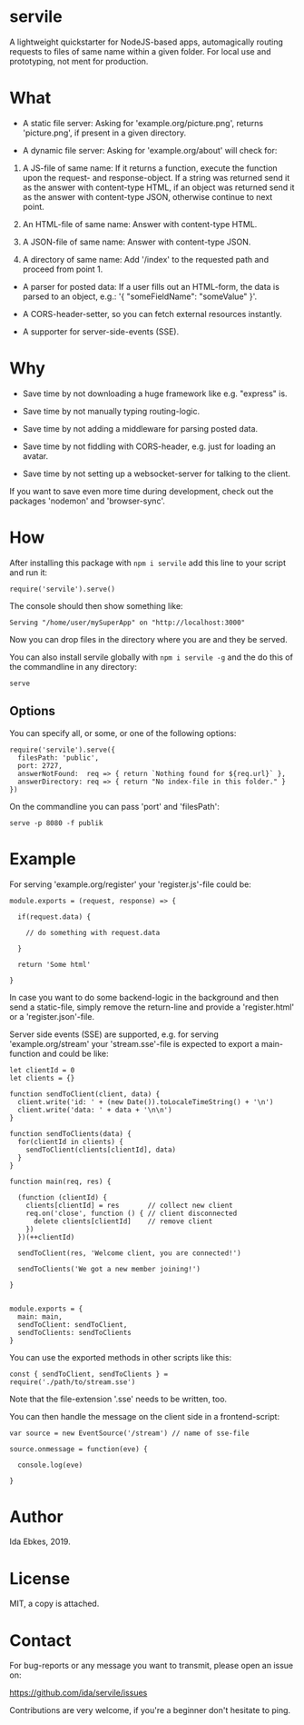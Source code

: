 servile
=======


A lightweight quickstarter for NodeJS-based apps, automagically routing
requests to files of same name within a given folder. For local use and
prototyping, not ment for production.


What
====

- A static file server: Asking for 'example.org/picture.png', returns
  'picture.png', if present in a given directory.

- A dynamic file server: Asking for 'example.org/about' will check for:

1. A JS-file of same name: If it returns a function, execute the function
   upon the request- and response-object. If a string was returned send it
   as the answer with content-type HTML, if an object was returned send it
   as the answer with content-type JSON, otherwise continue to next point.

2. An HTML-file of same name: Answer with content-type HTML.

3. A JSON-file of same name: Answer with content-type JSON.

4. A directory of same name: Add '/index' to the requested path and proceed
   from point 1.


- A parser for posted data: If a user fills out an HTML-form, the data is
  parsed to an object, e.g.: '{ "someFieldName": "someValue" }'.

- A CORS-header-setter, so you can fetch external resources instantly.

- A supporter for server-side-events (SSE).


Why
===

- Save time by not downloading a huge framework like e.g. "express" is.

- Save time by not manually typing routing-logic.

- Save time by not adding a middleware for parsing posted data.

- Save time by not fiddling with CORS-header, e.g. just for loading an avatar.

- Save time by not setting up a websocket-server for talking to the client.

If you want to save even more time during development, check out the packages
'nodemon' and 'browser-sync'.


How
===

After installing this package with `npm i servile` add this line
to your script and run it:

    require('servile').serve()

The console should then show something like:

    Serving "/home/user/mySuperApp" on "http://localhost:3000"

Now you can drop files in the directory where you are and they be served.


You can also install servile globally with `npm i servile -g`
and the do this of the commandline in any directory:

    serve


Options
-------

You can specify all, or some, or one of the following options:

    require('servile').serve({
      filesPath: 'public',
      port: 2727,
      answerNotFound:  req => { return `Nothing found for ${req.url}` },
      answerDirectory: req => { return "No index-file in this folder." }
    })


On the commandline you can pass 'port' and 'filesPath':

    serve -p 8080 -f publik


Example
=======

For serving 'example.org/register' your 'register.js'-file could be:

    module.exports = (request, response) => {

      if(request.data) {

        // do something with request.data

      }

      return 'Some html'

    }


In case you want to do some backend-logic in the background and then send a
static-file, simply remove the return-line and provide a 'register.html' or
a 'register.json'-file.


Server side events (SSE) are supported, e.g. for serving 'example.org/stream'
your 'stream.sse'-file is expected to export a main-function and could be like:

	let clientId = 0
	let clients = {}

	function sendToClient(client, data) {
	  client.write('id: ' + (new Date()).toLocaleTimeString() + '\n')
	  client.write('data: ' + data + '\n\n')
	}

	function sendToClients(data) {
	  for(clientId in clients) {
        sendToClient(clients[clientId], data)
	  }
	}

	function main(req, res) {

      (function (clientId) {
        clients[clientId] = res       // collect new client
        req.on('close', function () { // client disconnected
          delete clients[clientId]    // remove client
        })
      })(++clientId)

	  sendToClient(res, 'Welcome client, you are connected!')

	  sendToClients('We got a new member joining!')

	}


	module.exports = {
	  main: main,
	  sendToClient: sendToClient,
	  sendToClients: sendToClients
	}



You can use the exported methods in other scripts like this:

    const { sendToClient, sendToClients } = require('./path/to/stream.sse')

Note that the file-extension '.sse' needs to be written, too.


You can then handle the message on the client side in a frontend-script:


	var source = new EventSource('/stream') // name of sse-file

	source.onmessage = function(eve) {

	  console.log(eve)

	}




Author
======

Ida Ebkes, 2019.


License
=======

MIT, a copy is attached.


Contact
=======

For bug-reports or any message you want to transmit, please open an issue on:

https://github.com/ida/servile/issues

Contributions are very welcome, if you're a beginner don't hesitate to ping.
